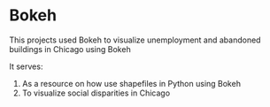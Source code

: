 # Bokeh
This projects used Bokeh to visualize unemployment and abandoned buildings in Chicago using Bokeh

It serves:

1. As a resource on how use shapefiles in Python using Bokeh
2. To visualize social disparities in Chicago 


